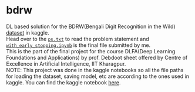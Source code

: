 # bdrw
DL based solution for the BDRW(Bengali Digit Recognition in the Wild) [dataset](https://www.kaggle.com/debdoot/bdrw) in kaggle.<br>
Head over to the [`ps.txt`](https://github.com/Raghwendra-Dey/bdrw/blob/master/ps.txt) to read the problem statement and [`with_early_stopping.ipynb`](https://github.com/Raghwendra-Dey/bdrw/blob/master/with_early_stopping.ipynb) is the final file submitted by me.<br>
This is the part of the final project for the course DLFA(Deep Learning Foundations and Applications) by prof. Debdoot sheet offered by Centre of Excellence in Artificial Intelligence, IIT Kharagpur.<br>
NOTE: This project was done in the kaggle notebooks so all the file paths for loading the dataset, saving model, etc are according to the ones used in kaggle. You can find the kaggle notebook [here](https://www.kaggle.com/raghwendradey/dlfa-proj-1).

